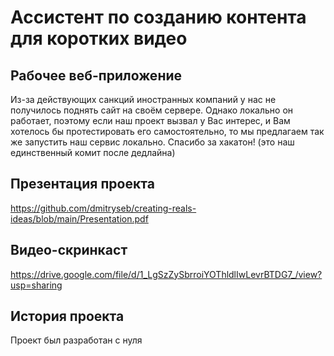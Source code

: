 # Ассистент по созданию контента для коротких видео

## Рабочее веб-приложение
Из-за действующих санкций иностранных компаний у нас не получилось поднять сайт на своём сервере. Однако локально он работает, поэтому если наш проект вызвал у Вас интерес, и Вам хотелось бы протестировать его самостоятельно, то мы предлагаем так же запустить наш сервис локально. Спасибо за хакатон! (это наш единственный комит после дедлайна)

## Презентация проекта
https://github.com/dmitryseb/creating-reals-ideas/blob/main/Presentation.pdf

## Видео-скринкаст
https://drive.google.com/file/d/1_LgSzZySbrroiYOThldlIwLevrBTDG7_/view?usp=sharing

## История проекта
Проект был разработан с нуля
